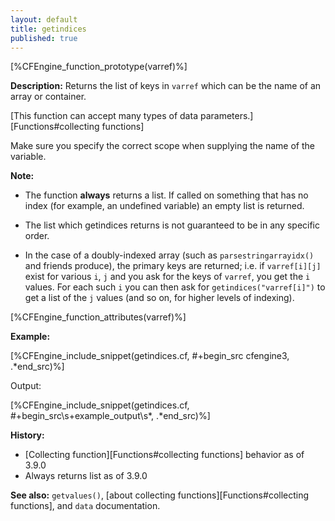 ```yaml
---
layout: default
title: getindices
published: true
---
```


[%CFEngine_function_prototype(varref)%]

**Description:** Returns the list of keys in `varref` which can be
the name of an array or container.

[This function can accept many types of data parameters.][Functions#collecting functions]

Make sure you specify the correct scope when supplying the name of the
variable.

**Note:**

- The function **always** returns a list. If called on something that has no
  index (for example, an undefined variable) an empty list is returned.

- The list which getindices returns is not guaranteed to be in any specific
  order.

- In the case of a doubly-indexed array (such as `parsestringarrayidx()` and
  friends produce), the primary keys are returned; i.e. if `varref[i][j]` exist
  for various `i`, `j` and you ask for the keys of `varref`, you get the `i`
  values. For each such `i` you can then ask for `getindices("varref[i]")` to
  get a list of the `j` values (and so on, for higher levels of indexing).

[%CFEngine_function_attributes(varref)%]

**Example:**

[%CFEngine_include_snippet(getindices.cf, #\+begin_src cfengine3, .*end_src)%]

Output:

[%CFEngine_include_snippet(getindices.cf, #\+begin_src\s+example_output\s*, .*end_src)%]

**History:**

- [Collecting function][Functions#collecting functions] behavior as of 3.9.0
- Always returns list as of 3.9.0

**See also:** `getvalues()`, [about collecting functions][Functions#collecting functions], and `data` documentation.
